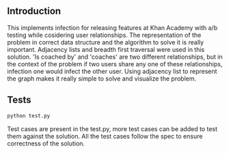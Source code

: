 ## Introduction

This implements infection for releasing features at Khan Academy with a/b testing while cosidering user relationships. The representation of the problem in correct data structure and the algorithm to solve it is really important. Adjacency lists and breadth first traversal were used in this solution. 'Is coached by' and 'coaches' are two different relationships, but in the context of the problem if two users share any one of these relationships, infection one would infect the other user. Using adjacency list to represent the graph makes it really simple to solve and visualize the problem.

## Tests

```sh
python test.py
```

Test cases are present in the test.py, more test cases can be added to test them against the solution. All the test cases follow the spec to ensure correctness of the solution.
